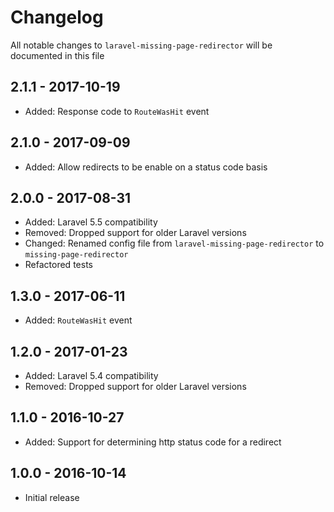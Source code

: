# Changelog

All notable changes to `laravel-missing-page-redirector` will be documented in this file

## 2.1.1 - 2017-10-19
- Added: Response code to `RouteWasHit` event

## 2.1.0 - 2017-09-09
- Added: Allow redirects to be enable on a status code basis

## 2.0.0 - 2017-08-31
- Added: Laravel 5.5 compatibility
- Removed: Dropped support for older Laravel versions
- Changed: Renamed config file from `laravel-missing-page-redirector` to `missing-page-redirector`
- Refactored tests

## 1.3.0 - 2017-06-11
- Added: `RouteWasHit` event

## 1.2.0 - 2017-01-23
- Added: Laravel 5.4 compatibility
- Removed: Dropped support for older Laravel versions

## 1.1.0 - 2016-10-27
- Added: Support for determining http status code for a redirect

## 1.0.0 - 2016-10-14
- Initial release
